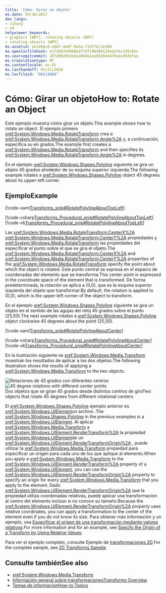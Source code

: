 ```yaml
---
title: 'Cómo: Girar un objeto'
ms.date: 03/30/2017
dev_langs:
- csharp
- vb
helpviewer_keywords:
- graphics [WPF], rotating objects [WPF]
- rotating objects [WPF]
ms.assetid: ee3466cd-e66f-4e8f-8a5a-71d77bc1e390
ms.openlocfilehash: e17d3b7b9986b477df198480129edaf4c139c6bc
ms.sourcegitcommit: 267d092663aba36b6b2ea853034470aea493bfae
ms.translationtype: MT
ms.contentlocale: es-ES
ms.lasthandoff: 03/21/2020
ms.locfileid: "80112068"
---
```

# <a name="how-to-rotate-an-object"></a><span data-ttu-id="8114f-102">Cómo: Girar un objeto</span><span class="sxs-lookup"><span data-stu-id="8114f-102">How to: Rotate an Object</span></span>
<span data-ttu-id="8114f-103">Este ejemplo muestra cómo girar un objeto.</span><span class="sxs-lookup"><span data-stu-id="8114f-103">This example shows how to rotate an object.</span></span> <span data-ttu-id="8114f-104">El ejemplo primero <xref:System.Windows.Media.RotateTransform> crea a <xref:System.Windows.Media.RotateTransform.Angle%2A> y, a continuación, especifica su en grados.</span><span class="sxs-lookup"><span data-stu-id="8114f-104">The example first creates a <xref:System.Windows.Media.RotateTransform> and then specifies its <xref:System.Windows.Media.RotateTransform.Angle%2A> in degrees.</span></span>  
  
 <span data-ttu-id="8114f-105">En el ejemplo <xref:System.Windows.Shapes.Polyline> siguiente se gira un objeto 45 grados alrededor de su esquina superior izquierda.</span><span class="sxs-lookup"><span data-stu-id="8114f-105">The following example rotates a <xref:System.Windows.Shapes.Polyline> object 45 degrees about its upper-left corner.</span></span>  
  
## <a name="example"></a><span data-ttu-id="8114f-106">Ejemplo</span><span class="sxs-lookup"><span data-stu-id="8114f-106">Example</span></span>  
 [!code-xaml[Transforms_snip#RotatePolylineAboutTopLeft](~/samples/snippets/csharp/VS_Snippets_Wpf/Transforms_snip/CS/RotateTransformExample.xaml#rotatepolylineabouttopleft)]  
  
 [!code-csharp[Transforms_Procedural_snip#RotatePolylineAboutTopLeft](~/samples/snippets/csharp/VS_Snippets_Wpf/Transforms_Procedural_snip/CSharp/RotateTransformExample.cs#rotatepolylineabouttopleft)]
 [!code-vb[Transforms_Procedural_snip#RotatePolylineAboutTopLeft](~/samples/snippets/visualbasic/VS_Snippets_Wpf/Transforms_Procedural_snip/VisualBasic/RotateTransformExample.vb#rotatepolylineabouttopleft)]  
  
 <span data-ttu-id="8114f-107">Las <xref:System.Windows.Media.RotateTransform.CenterX%2A> <xref:System.Windows.Media.RotateTransform.CenterY%2A> propiedades y <xref:System.Windows.Media.RotateTransform> las propiedades del especificar el punto sobre el que se gira el objeto.</span><span class="sxs-lookup"><span data-stu-id="8114f-107">The <xref:System.Windows.Media.RotateTransform.CenterX%2A> and <xref:System.Windows.Media.RotateTransform.CenterY%2A> properties of the <xref:System.Windows.Media.RotateTransform> specify the point about which the object is rotated.</span></span> <span data-ttu-id="8114f-108">Este punto central se expresa en el espacio de coordenadas del elemento que se transforma.</span><span class="sxs-lookup"><span data-stu-id="8114f-108">This center point is expressed in the coordinate space of the element that is transformed.</span></span> <span data-ttu-id="8114f-109">De forma predeterminada, la rotación se aplica a (0,0), que es la esquina superior izquierda del objeto que transformar.</span><span class="sxs-lookup"><span data-stu-id="8114f-109">By default, the rotation is applied to (0,0), which is the upper-left corner of the object to transform.</span></span>  
  
 <span data-ttu-id="8114f-110">En el ejemplo <xref:System.Windows.Shapes.Polyline> siguiente se gira un objeto en el sentido de las agujas del reloj 45 grados sobre el punto (25,50).</span><span class="sxs-lookup"><span data-stu-id="8114f-110">The next example rotates a <xref:System.Windows.Shapes.Polyline> object clockwise 45 degrees about the point (25,50).</span></span>  
  
 [!code-xaml[Transforms_snip#RotatePolylineAboutCenter](~/samples/snippets/csharp/VS_Snippets_Wpf/Transforms_snip/CS/RotateTransformExample.xaml#rotatepolylineaboutcenter)]  
  
 [!code-csharp[Transforms_Procedural_snip#RotatePolylineAboutCenter](~/samples/snippets/csharp/VS_Snippets_Wpf/Transforms_Procedural_snip/CSharp/RotateTransformExample.cs#rotatepolylineaboutcenter)]
 [!code-vb[Transforms_Procedural_snip#RotatePolylineAboutCenter](~/samples/snippets/visualbasic/VS_Snippets_Wpf/Transforms_Procedural_snip/VisualBasic/RotateTransformExample.vb#rotatepolylineaboutcenter)]  
  
 <span data-ttu-id="8114f-111">En la ilustración siguiente se <xref:System.Windows.Media.Transform> muestran los resultados de aplicar a los dos objetos.</span><span class="sxs-lookup"><span data-stu-id="8114f-111">The following illustration shows the results of applying a <xref:System.Windows.Media.Transform> to the two objects.</span></span>  
  
 <span data-ttu-id="8114f-112">![Rotaciones de 45 grados con diferentes centros](./media/wcpsdk-graphicsmm-rotatetransform45degrees.gif "wcpsdk_graphicsmm_rotatetransform45degrees")</span><span class="sxs-lookup"><span data-stu-id="8114f-112">![45 degree rotations with different center points](./media/wcpsdk-graphicsmm-rotatetransform45degrees.gif "wcpsdk_graphicsmm_rotatetransform45degrees")</span></span>  
<span data-ttu-id="8114f-113">Dos objetos que se giran 45 grados desde distintos centros de giro</span><span class="sxs-lookup"><span data-stu-id="8114f-113">Two objects that rotate 45 degrees from different rotational centers</span></span>  
  
 <span data-ttu-id="8114f-114">El <xref:System.Windows.Shapes.Polyline> ejemplo anterior es <xref:System.Windows.UIElement>un archivo .</span><span class="sxs-lookup"><span data-stu-id="8114f-114">The <xref:System.Windows.Shapes.Polyline> in the previous examples is a <xref:System.Windows.UIElement>.</span></span> <span data-ttu-id="8114f-115">Al aplicar <xref:System.Windows.Media.Transform> a <xref:System.Windows.UIElement.RenderTransform%2A> la propiedad <xref:System.Windows.UIElement>de un <xref:System.Windows.UIElement.RenderTransformOrigin%2A> , puede utilizar la <xref:System.Windows.Media.Transform> propiedad para especificar un origen para cada uno de los que aplique al elemento.</span><span class="sxs-lookup"><span data-stu-id="8114f-115">When you apply a <xref:System.Windows.Media.Transform> to the <xref:System.Windows.UIElement.RenderTransform%2A> property of a <xref:System.Windows.UIElement>, you can use the <xref:System.Windows.UIElement.RenderTransformOrigin%2A> property to specify an origin for every <xref:System.Windows.Media.Transform> that you apply to the element.</span></span> <span data-ttu-id="8114f-116">Dado <xref:System.Windows.UIElement.RenderTransformOrigin%2A> que la propiedad utiliza coordenadas relativas, puede aplicar una transformación al centro del elemento incluso si no conoce su tamaño.</span><span class="sxs-lookup"><span data-stu-id="8114f-116">Because the <xref:System.Windows.UIElement.RenderTransformOrigin%2A> property uses relative coordinates, you can apply a transformation to the center of the element even if you do not know its size.</span></span> <span data-ttu-id="8114f-117">Para obtener más información y un ejemplo, vea [Especificar el origen de una transformación mediante valores relativos](how-to-specify-the-origin-of-a-transform-by-using-relative-values.md).</span><span class="sxs-lookup"><span data-stu-id="8114f-117">For more information and for an example, see [Specify the Origin of a Transform by Using Relative Values](how-to-specify-the-origin-of-a-transform-by-using-relative-values.md).</span></span>  
  
 <span data-ttu-id="8114f-118">Para ver el ejemplo completo, consulte Ejemplo de [transformaciones 2D](https://github.com/Microsoft/WPF-Samples/tree/master/Graphics/2DTransforms).</span><span class="sxs-lookup"><span data-stu-id="8114f-118">For the complete sample, see [2D Transforms Sample](https://github.com/Microsoft/WPF-Samples/tree/master/Graphics/2DTransforms).</span></span>  
  
## <a name="see-also"></a><span data-ttu-id="8114f-119">Consulte también</span><span class="sxs-lookup"><span data-stu-id="8114f-119">See also</span></span>

- <xref:System.Windows.Media.Transform>
- [<span data-ttu-id="8114f-120">Información general sobre transformaciones</span><span class="sxs-lookup"><span data-stu-id="8114f-120">Transforms Overview</span></span>](transforms-overview.md)
- [<span data-ttu-id="8114f-121">Temas de información</span><span class="sxs-lookup"><span data-stu-id="8114f-121">How-to Topics</span></span>](transformations-how-to-topics.md)
